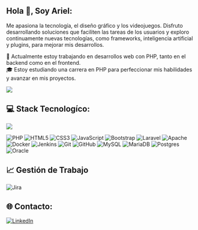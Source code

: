 ## Hola 👋, Soy Ariel: 
Me apasiona la tecnología, el diseño gráfico y los videojuegos. Disfruto desarrollando soluciones que faciliten las tareas de los usuarios y exploro continuamente nuevas tecnologías, como frameworks, inteligencia artificial y plugins, para mejorar mis desarrollos.<br>

🔭 Actualmente estoy trabajando en desarrollos web con PHP, tanto en el backend como en el frontend.<br>
🎓 Estoy estudiando una carrera en PHP para perfeccionar mis habilidades y avanzar en mis proyectos.<br>

![](https://github-readme-stats.vercel.app/api?username=arielcosmelli&theme=github_dark&locale=es&show_icons=true&rank_icon=github)

## 💻 Stack Tecnologíco:

![](https://github-readme-stats.vercel.app/api/top-langs/?username=arielcosmelli&locale=es&theme=github_dark&hide_border=fakse&show_icons=true&include_all_commits=true&count_private=true&layout=compact)

![PHP](https://img.shields.io/badge/php-%23777BB4.svg?style=for-the-badge&logo=php&logoColor=white) 
![HTML5](https://img.shields.io/badge/html5-%23E34F26.svg?style=for-the-badge&logo=html5&logoColor=white) 
![CSS3](https://img.shields.io/badge/css3-%231572B6.svg?style=for-the-badge&logo=css3&logoColor=white) 
![JavaScript](https://img.shields.io/badge/javascript-%23323330.svg?style=for-the-badge&logo=javascript&logoColor=%23F7DF1E) 
![Bootstrap](https://img.shields.io/badge/bootstrap-%238511FA.svg?style=for-the-badge&logo=bootstrap&logoColor=white) 
![Laravel](https://img.shields.io/badge/laravel-%23F05033.svg?style=for-the-badge&logo=laravel&logoColor=white) 
![Apache](https://img.shields.io/badge/apache-%23D42029.svg?style=for-the-badge&logo=apache&logoColor=white) 
![Docker](https://img.shields.io/badge/docker-%230db7ed.svg?style=for-the-badge&logo=docker&logoColor=white)
![Jenkins](https://img.shields.io/badge/jenkins-%232C5263.svg?style=for-the-badge&logo=jenkins&logoColor=white) 
![Git](https://img.shields.io/badge/git-%23F05033.svg?style=for-the-badge&logo=git&logoColor=white)
![GitHub](https://img.shields.io/badge/github-%23121011.svg?style=for-the-badge&logo=github&logoColor=white) 
![MySQL](https://img.shields.io/badge/mysql-4479A1.svg?style=for-the-badge&logo=mysql&logoColor=white) 
![MariaDB](https://img.shields.io/badge/MariaDB-003545?style=for-the-badge&logo=mariadb&logoColor=white)
![Postgres](https://img.shields.io/badge/postgres-%23316192.svg?style=for-the-badge&logo=postgresql&logoColor=white) 
![Oracle](https://img.shields.io/badge/Oracle-F80000?style=for-the-badge&logo=oracle&logoColor=white)

## 📈 Gestión de Trabajo
![Jira](https://img.shields.io/badge/jira-%230A0FFF.svg?style=for-the-badge&logo=jira&logoColor=white) 

## 🌐 Contacto:
[![LinkedIn](https://img.shields.io/badge/LinkedIn-%230077B5.svg?style=for-the-badge&logo=linkedin&logoColor=white)](https://linkedin.com/in/arielcosmelli) 
